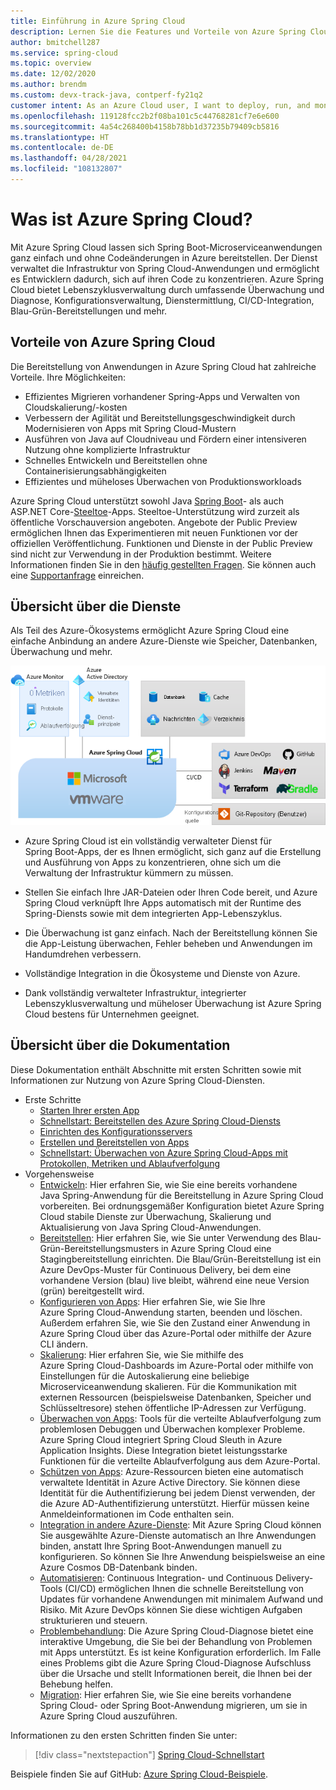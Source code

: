 ```yaml
---
title: Einführung in Azure Spring Cloud
description: Lernen Sie die Features und Vorteile von Azure Spring Cloud zur Bereitstellung und Verwaltung von Java Spring-Anwendungen in Azure kennen.
author: bmitchell287
ms.service: spring-cloud
ms.topic: overview
ms.date: 12/02/2020
ms.author: brendm
ms.custom: devx-track-java, contperf-fy21q2
customer intent: As an Azure Cloud user, I want to deploy, run, and monitor Spring Boot microservices.
ms.openlocfilehash: 119128fcc2b2f08ba101c5c44768281cf7e6e600
ms.sourcegitcommit: 4a54c268400b4158b78bb1d37235b79409cb5816
ms.translationtype: HT
ms.contentlocale: de-DE
ms.lasthandoff: 04/28/2021
ms.locfileid: "108132807"
---
```

# <a name="what-is-azure-spring-cloud"></a>Was ist Azure Spring Cloud?

Mit Azure Spring Cloud lassen sich Spring Boot-Microserviceanwendungen ganz einfach und ohne Codeänderungen in Azure bereitstellen.  Der Dienst verwaltet die Infrastruktur von Spring Cloud-Anwendungen und ermöglicht es Entwicklern dadurch, sich auf ihren Code zu konzentrieren.  Azure Spring Cloud bietet Lebenszyklusverwaltung durch umfassende Überwachung und Diagnose, Konfigurationsverwaltung, Dienstermittlung, CI/CD-Integration, Blau-Grün-Bereitstellungen und mehr.

## <a name="why-use-azure-spring-cloud"></a>Vorteile von Azure Spring Cloud

Die Bereitstellung von Anwendungen in Azure Spring Cloud hat zahlreiche Vorteile.  Ihre Möglichkeiten:
* Effizientes Migrieren vorhandener Spring-Apps und Verwalten von Cloudskalierung/-kosten
* Verbessern der Agilität und Bereitstellungsgeschwindigkeit durch Modernisieren von Apps mit Spring Cloud-Mustern
* Ausführen von Java auf Cloudniveau und Fördern einer intensiveren Nutzung ohne komplizierte Infrastruktur
* Schnelles Entwickeln und Bereitstellen ohne Containerisierungsabhängigkeiten
* Effizientes und müheloses Überwachen von Produktionsworkloads

Azure Spring Cloud unterstützt sowohl Java [Spring Boot](https://spring.io/projects/spring-boot)- als auch ASP.NET Core-[Steeltoe](https://steeltoe.io/)-Apps. Steeltoe-Unterstützung wird zurzeit als öffentliche Vorschauversion angeboten. Angebote der Public Preview ermöglichen Ihnen das Experimentieren mit neuen Funktionen vor der offiziellen Veröffentlichung. Funktionen und Dienste in der Public Preview sind nicht zur Verwendung in der Produktion bestimmt. Weitere Informationen finden Sie in den [häufig gestellten Fragen](https://azure.microsoft.com/support/faq/). Sie können auch eine [Supportanfrage](../azure-portal/supportability/how-to-create-azure-support-request.md) einreichen.

## <a name="service-overview"></a>Übersicht über die Dienste

Als Teil des Azure-Ökosystems ermöglicht Azure Spring Cloud eine einfache Anbindung an andere Azure-Dienste wie Speicher, Datenbanken, Überwachung und mehr.  

  ![Übersicht über Azure Spring Cloud](media/spring-cloud-principles/azure-spring-cloud-overview.png)

* Azure Spring Cloud ist ein vollständig verwalteter Dienst für Spring Boot-Apps, der es Ihnen ermöglicht, sich ganz auf die Erstellung und Ausführung von Apps zu konzentrieren, ohne sich um die Verwaltung der Infrastruktur kümmern zu müssen.

* Stellen Sie einfach Ihre JAR-Dateien oder Ihren Code bereit, und Azure Spring Cloud verknüpft Ihre Apps automatisch mit der Runtime des Spring-Diensts sowie mit dem integrierten App-Lebenszyklus.

* Die Überwachung ist ganz einfach. Nach der Bereitstellung können Sie die App-Leistung überwachen, Fehler beheben und Anwendungen im Handumdrehen verbessern. 

* Vollständige Integration in die Ökosysteme und Dienste von Azure.

* Dank vollständig verwalteter Infrastruktur, integrierter Lebenszyklusverwaltung und müheloser Überwachung ist Azure Spring Cloud bestens für Unternehmen geeignet.

## <a name="documentation-overview"></a>Übersicht über die Dokumentation
Diese Dokumentation enthält Abschnitte mit ersten Schritten sowie mit Informationen zur Nutzung von Azure Spring Cloud-Diensten.

* Erste Schritte
    * [Starten Ihrer ersten App](./quickstart.md)
    * [Schnellstart: Bereitstellen des Azure Spring Cloud-Diensts](./quickstart-provision-service-instance.md)
    * [Einrichten des Konfigurationsservers]()
    * [Erstellen und Bereitstellen von Apps](./quickstart-deploy-apps.md)
    * [Schnellstart: Überwachen von Azure Spring Cloud-Apps mit Protokollen, Metriken und Ablaufverfolgung](./quickstart-logs-metrics-tracing.md)
* Vorgehensweise
    * [Entwickeln](how-to-prepare-app-deployment.md): Hier erfahren Sie, wie Sie eine bereits vorhandene Java Spring-Anwendung für die Bereitstellung in Azure Spring Cloud vorbereiten. Bei ordnungsgemäßer Konfiguration bietet Azure Spring Cloud stabile Dienste zur Überwachung, Skalierung und Aktualisierung von Java Spring Cloud-Anwendungen.
    * [Bereitstellen](./how-to-staging-environment.md): Hier erfahren Sie, wie Sie unter Verwendung des Blau-Grün-Bereitstellungsmusters in Azure Spring Cloud eine Stagingbereitstellung einrichten. Die Blau/Grün-Bereitstellung ist ein Azure DevOps-Muster für Continuous Delivery, bei dem eine vorhandene Version (blau) live bleibt, während eine neue Version (grün) bereitgestellt wird.
    * [Konfigurieren von Apps](./how-to-start-stop-delete.md):  Hier erfahren Sie, wie Sie Ihre Azure Spring Cloud-Anwendung starten, beenden und löschen. Außerdem erfahren Sie, wie Sie den Zustand einer Anwendung in Azure Spring Cloud über das Azure-Portal oder mithilfe der Azure CLI ändern.
    * [Skalierung](./how-to-scale-manual.md): Hier erfahren Sie, wie Sie mithilfe des Azure Spring Cloud-Dashboards im Azure-Portal oder mithilfe von Einstellungen für die Autoskalierung eine beliebige Microserviceanwendung skalieren. Für die Kommunikation mit externen Ressourcen (beispielsweise Datenbanken, Speicher und Schlüsseltresore) stehen öffentliche IP-Adressen zur Verfügung.
    * [Überwachen von Apps](./how-to-distributed-tracing.md): Tools für die verteilte Ablaufverfolgung zum problemlosen Debuggen und Überwachen komplexer Probleme. Azure Spring Cloud integriert Spring Cloud Sleuth in Azure Application Insights. Diese Integration bietet leistungsstarke Funktionen für die verteilte Ablaufverfolgung aus dem Azure-Portal.
    * [Schützen von Apps](./how-to-enable-system-assigned-managed-identity.md): Azure-Ressourcen bieten eine automatisch verwaltete Identität in Azure Active Directory. Sie können diese Identität für die Authentifizierung bei jedem Dienst verwenden, der die Azure AD-Authentifizierung unterstützt. Hierfür müssen keine Anmeldeinformationen im Code enthalten sein.
    * [Integration in andere Azure-Dienste](./how-to-bind-cosmos.md): Mit Azure Spring Cloud können Sie ausgewählte Azure-Dienste automatisch an Ihre Anwendungen binden, anstatt Ihre Spring Boot-Anwendungen manuell zu konfigurieren. So können Sie Ihre Anwendung beispielsweise an eine Azure Cosmos DB-Datenbank binden.
    * [Automatisieren](./how-to-cicd.md): Continuous Integration- und Continuous Delivery-Tools (CI/CD) ermöglichen Ihnen die schnelle Bereitstellung von Updates für vorhandene Anwendungen mit minimalem Aufwand und Risiko. Mit Azure DevOps können Sie diese wichtigen Aufgaben strukturieren und steuern. 
    * [Problembehandlung](./how-to-self-diagnose-solve.md): Die Azure Spring Cloud-Diagnose bietet eine interaktive Umgebung, die Sie bei der Behandlung von Problemen mit Apps unterstützt. Es ist keine Konfiguration erforderlich. Im Falle eines Problems gibt die Azure Spring Cloud-Diagnose Aufschluss über die Ursache und stellt Informationen bereit, die Ihnen bei der Behebung helfen.
    * [Migration](/azure/developer/java/migration/migrate-spring-boot-to-azure-spring-cloud): Hier erfahren Sie, wie Sie eine bereits vorhandene Spring Cloud- oder Spring Boot-Anwendung migrieren, um sie in Azure Spring Cloud auszuführen.

 Informationen zu den ersten Schritten finden Sie unter:

> [!div class="nextstepaction"]
> [Spring Cloud-Schnellstart](./quickstart.md)

Beispiele finden Sie auf GitHub: [Azure Spring Cloud-Beispiele](https://github.com/Azure-Samples/Azure-Spring-Cloud-Samples/tree/master/).